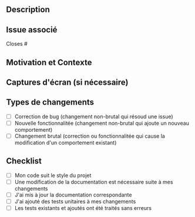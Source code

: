 <!-- Fournissez un résumé bref du problème dans le titre ci-dessus -->

## Description

<!-- Décrivez vos changements en détail -->

## Issue associé

<!-- Ce projet n'accepte que les PR associés à une issue -->
<!-- Si vous suggérez un nouveau concept ou un changement, discutez-en dans une issue avant -->
<!-- Si vous corrigez un bug, il devrait avoir une issue correspondante -->
<!-- Ajoutez le numéro de l'issue ci-dessous : -->
Closes #

## Motivation et Contexte

<!-- Pourquoi ce changement est nécessaire ? Quel problème résoud-il ? -->

## Captures d'écran (si nécessaire)

## Types de changements

<!-- Quel type de changement votre code introduit-il ? Ajoutez un 'x' dans les coches applicables -->

- [ ] Correction de bug (changement non-brutal qui résoud une issue)
- [ ] Nouvelle fonctionnalitée (changement non-brutal qui ajoute un nouveau comportement)
- [ ] Changement brutal (correction ou fonctionnalitée qui cause la modification d'un comportement existant)

## Checklist

<!-- Suivez les points suivants et ajoutez un 'x' dans les coches applicables -->
<!-- Si un point vous perturbe, n'hésitez pas à demander! -->

- [ ] Mon code suit le style du projet
- [ ] Une modification de la documentation est nécessaire suite à mes changements
- [ ] J'ai mis à jour la documentation correspondante
- [ ] J'ai ajouté des tests unitaires à mes changements
- [ ] Les tests existants et ajoutés ont été traités sans erreurs
